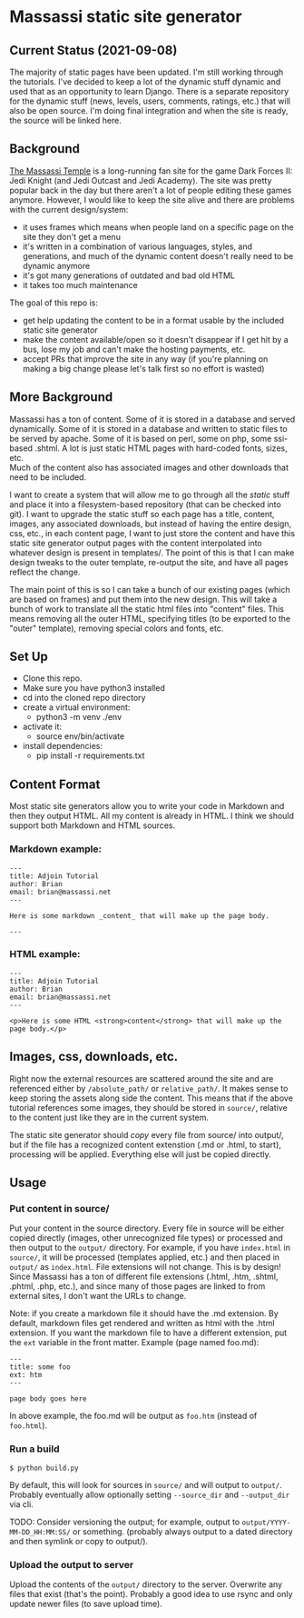 # Massassi static site generator

## Current Status (2021-09-08)

The majority of static pages have been updated.  I'm still working through the 
tutorials.  I've decided to keep a lot of the dynamic stuff dynamic and used 
that as an opportunity to learn Django.  There is a separate repository for the 
dynamic stuff (news, levels, users, comments, ratings, etc.) that will also be 
open source.  I'm doing final integration and when the site is ready, the 
source will be linked here.

## Background

[The Massassi Temple](https://www.massassi.net/) is a long-running fan site for
the game Dark Forces II: Jedi Knight (and Jedi Outcast and Jedi Academy).  The
site was pretty popular back in the day but there aren't a lot of people
editing these games anymore.  However, I would like to keep the site alive and
there are problems with the current design/system:

* it uses frames which means when people land on a specific page on the site
  they don't get a menu
* it's written in a combination of various languages, styles, and generations,
  and much of the dynamic content doesn't really need to be dynamic anymore
* it's got many generations of outdated and bad old HTML
* it takes too much maintenance

The goal of this repo is:

* get help updating the content to be in a format usable by the included
  static site generator
* make the content available/open so it doesn't disappear if I get hit by a
  bus, lose my job and can't make the hosting payments, etc.
* accept PRs that improve the site in any way (if you're planning on making a
  big change please let's talk first so no effort is wasted)


## More Background

Massassi has a ton of content.  Some of it is stored in a database and served 
dynamically.  Some of it is stored in a database and written to static files to 
be served by apache.  Some of it is based on perl, some on php, some ssi-based 
.shtml.  A lot is just static HTML pages with hard-coded fonts, sizes, etc.  
Much of the content also has associated images and other downloads that need to 
be included.

I want to create a system that will allow me to go through all the _static_ 
stuff and place it into a filesystem-based repository (that can be checked into 
git).  I want to upgrade the static stuff so each page has a title, content, 
images, any associated downloads, but instead of having the entire design, css, 
etc., in each content page, I want to just store the content and have this 
static site generator output pages with the content interpolated into whatever 
design is present in templates/.  The point of this is that I can make design 
tweaks to the outer template, re-output the site, and have all pages reflect 
the change.

The main point of this is so I can take a bunch of our existing pages (which 
are based on frames) and put them into the new design.  This will take a bunch 
of work to translate all the static html files into "content" files.  This 
means removing all the outer HTML, specifying titles (to be exported to the 
"outer" template), removing special colors and fonts, etc.

## Set Up

* Clone this repo.
* Make sure you have python3 installed
* cd into the cloned repo directory
* create a virtual environment:
    * python3 -m venv ./env
* activate it:
    * source env/bin/activate
* install dependencies:
    * pip install -r requirements.txt


## Content Format

Most static site generators allow you to write your code in Markdown and then 
they output HTML.  All my content is already in HTML.  I think we should 
support both Markdown and HTML sources.

### Markdown example:

```
---
title: Adjoin Tutorial
author: Brian
email: brian@massassi.net
---

Here is some markdown _content_ that will make up the page body.

---
```

### HTML example:

```
---
title: Adjoin Tutorial
author: Brian
email: brian@massassi.net
---

<p>Here is some HTML <strong>content</strong> that will make up the page body.</p>

```

## Images, css, downloads, etc.

Right now the external resources are scattered around the site and are 
referenced either by `/absolute_path/` or `relative_path/`.  It makes sense to 
keep storing the assets along side the content.  This means that if the above 
tutorial references some images, they should be stored in `source/`, relative 
to the content just like they are in the current system.

The static site generator should _copy_ every file from source/ into output/, 
but if the file has a recognized content extenstion (.md or .html, to start), 
processing will be applied.  Everything else will just be copied directly.

## Usage

### Put content in source/

Put your content in the source directory.  Every file in source will be either 
copied directly (images, other unrecognized file types) or processed and then 
output to the `output/` directory.  For example, if you have `index.html` in 
`source/`, it will be processed (templates applied, etc.) and then placed in 
`output/` as `index.html`.  File extensions will not change.  This is by 
design!  Since Massassi has a ton of different file extensions (.html, .htm, 
.shtml, .phtml, .php, etc.), and since many of those pages are linked to from 
external sites, I don't want the URLs to change.

Note: if you create a markdown file it should have the .md extension.  By 
default, markdown files get rendered and written as html with the .html 
extension.  If you want the markdown file to have a different extension, put 
the `ext` variable in the front matter.  Example (page named foo.md):

```
---
title: some foo
ext: htm
---

page body goes here
```

In above example, the foo.md will be output as `foo.htm` (instead of 
`foo.html`).


### Run a build

```
$ python build.py
```

By default, this will look for sources in `source/` and will output to 
`output/`.  Probably eventually allow optionally setting `--source_dir` and 
`--output_dir` via cli.

TODO: Consider versioning the output; for example, output to 
`output/YYYY-MM-DD_HH:MM:SS/` or something. (probably always output to a dated 
directory and then symlink or copy to output/).

### Upload the output to server

Upload the contents of the `output/` directory to the server.  Overwrite any 
files that exist (that's the point).  Probably a good idea to use rsync and 
only update newer files (to save upload time).


